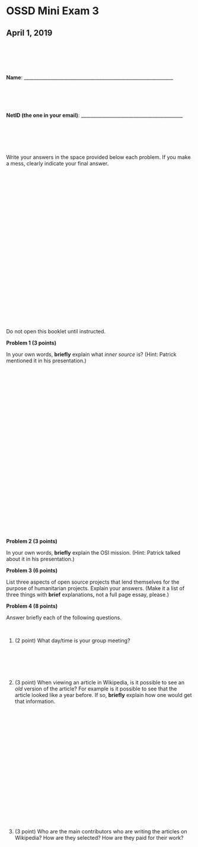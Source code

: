 

# OSSD Mini Exam 3

## April 1, 2019

<br><br>
<br><br>

__Name__:
 \_\_\_\_\_\_\_\_\_\_\_\_\_\_\_\_\_\_\_\_\_\_\_\_\_\_\_\_\_\_\_\_\_\_\_\_\_\_\_\_\_\_\_\_\_\_\_\_\_\_\_\_\_\_\_\_\_\_\_\_\_\_\_
 <br><br>
 <br><br>
 <br><br>
__NetID (the one in your email)__:    \_\_\_\_\_\_\_\_\_\_\_\_\_\_\_\_\_\_\_\_\_\_\_\_\_\_\_\_\_\_\_\_\_\_\_\_\_\_\_\_\_\_\_



<br><br>
<br><br>

Write your answers in the space provided below each problem. If you make
a mess, clearly indicate your final answer.

<br><br>
<br><br>
<br><br>
<br><br>
<br><br>
<br><br>
<br><br>
<br><br>
<br><br>
<br><br>
<br><br>
<br><br>

<div class="right">
Do not open this booklet until instructed.
</div>




<div class="page-break" />

__Problem 1 (3 points)__

In your own words,  __briefly__  explain what _inner source_ is? (Hint: Patrick mentioned it in his presentation.)




<br/><br/>
<br/><br/>
<br/><br/>
<br/><br/>
<br/><br/>
<br/><br/>
<br/><br/>
<br/><br/>
<br/><br/>
<br/><br/>
<br/><br/>
<br/><br/>
<br/><br/>



__Problem 2 (3 points)__

In your own words,  __briefly__ explain the OSI mission. (Hint: Patrick talked about it in his presentation.)




<div class="page-break" />

__Problem 3 (6 points)__

List three aspects of open source projects that lend themselves for the purpose of humanitarian projects.
Explain your answers. (Make it a list of three things with __brief__ explanations, not a full page essay, please.)





<div class="page-break" />

__Problem 4 (8 points)__

Answer briefly each of the following questions.

<br>

1. (2 point) What day/time is your group meeting?

<br><br>
<br><br>

2. (3 point) When viewing an article in Wikipedia, is it possible to see an _old_ version of the
article? For example is it possible to see that the article looked like a year before. If so, __briefly__ explain
how one would get that information.

  <br/>  <br/>
  <br/>  <br/>
  <br/>  <br/>
  <br/>  <br/>
  <br/>  <br/>
  <br/>  <br/>
  <br/>  <br/>
  <br/>  <br/>
  <br/>  <br/>

3. (3 point) Who are the main contributors who are writing the articles on Wikipedia? How are
they selected? How are they paid for their work?

  <br/>  <br/>
  <br/>  <br/>
  <br/>  <br/>
  <br/>  <br/>
  <br/>  <br/>
  <br/>  <br/>
